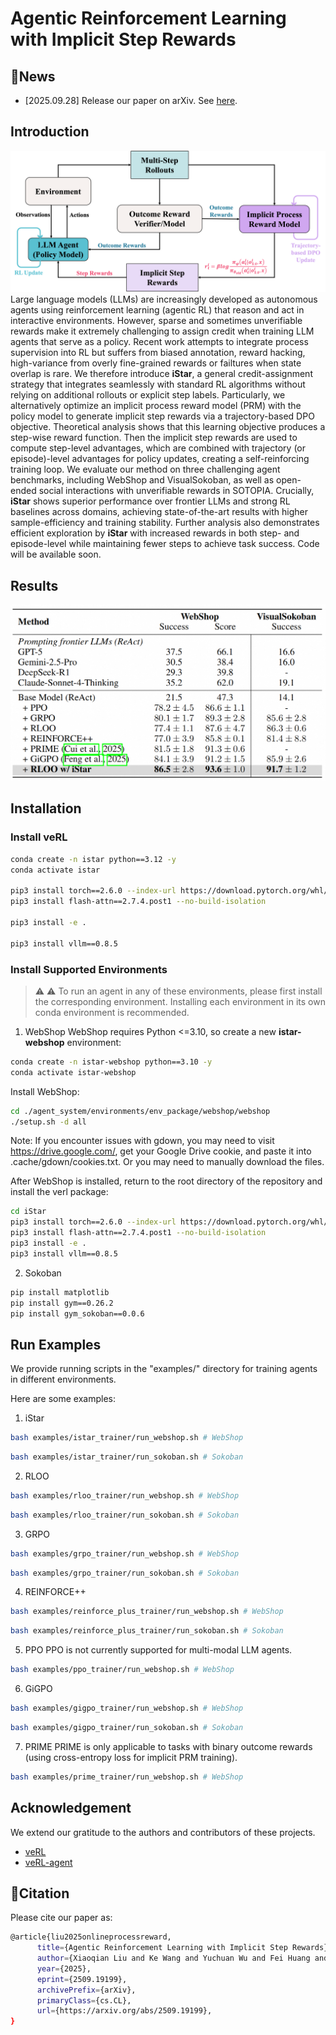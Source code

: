 # Agentic Reinforcement Learning with Implicit Step Rewards

## :tada:News
- [2025.09.28] Release our paper on arXiv. See [here](http://arxiv.org/abs/2509.19199).

## Introduction

![image](./assets/method.png)
Large language models (LLMs) are increasingly developed as autonomous agents using reinforcement learning (agentic RL) that reason and act in interactive environments.
However, sparse and sometimes unverifiable rewards make it extremely challenging to assign credit when training LLM agents that serve as a policy.
Recent work attempts to integrate process supervision into RL but suffers from biased annotation, reward hacking, high-variance from overly fine-grained rewards or failtures when state overlap is rare.
We therefore introduce **iStar**, a general credit-assignment strategy that integrates seamlessly with standard RL algorithms without relying on additional rollouts or explicit step labels.
Particularly, we alternatively optimize an implicit process reward model (PRM) with the policy model to generate implicit step rewards via a trajectory-based DPO objective. Theoretical analysis shows that this learning objective produces a step-wise reward function.
Then the implicit step rewards are used to compute step-level advantages, which are combined with trajectory (or episode)-level advantages for policy updates, creating a self-reinforcing training loop.
We evaluate our method on three challenging agent benchmarks, including WebShop and VisualSokoban, as well as open-ended social interactions with unverifiable rewards in SOTOPIA. 
Crucially, **iStar** shows superior performance over frontier LLMs and strong RL baselines across domains, achieving state-of-the-art results with higher sample-efficiency and training stability.
Further analysis also demonstrates efficient exploration by **iStar** with increased rewards in both step- and episode-level while maintaining fewer steps to achieve task success.
Code will be available soon.

## Results
![image](./assets/results1.png)

## Installation
### Install veRL
```bash
conda create -n istar python==3.12 -y
conda activate istar

pip3 install torch==2.6.0 --index-url https://download.pytorch.org/whl/cu124
pip3 install flash-attn==2.7.4.post1 --no-build-isolation

pip3 install -e .

pip3 install vllm==0.8.5
```

### Install Supported Environments
> &#x26a0;&#xfe0f; :warning:
> To run an agent in any of these environments, please first install the corresponding environment. 
> Installing each environment in its own conda environment is recommended.

1. WebShop
WebShop requires Python <=3.10, so create a new **istar-webshop** environment:
```bash
conda create -n istar-webshop python==3.10 -y
conda activate istar-webshop
```
Install WebShop:
```bash
cd ./agent_system/environments/env_package/webshop/webshop
./setup.sh -d all
```
Note: If you encounter issues with gdown, you may need to visit https://drive.google.com/, get your Google Drive cookie, and paste it into .cache/gdown/cookies.txt. Or you may need to manually download the files.

After WebShop is installed, return to the root directory of the repository and install the verl package:
```bash
cd iStar
pip3 install torch==2.6.0 --index-url https://download.pytorch.org/whl/cu124
pip3 install flash-attn==2.7.4.post1 --no-build-isolation
pip3 install -e .
pip3 install vllm==0.8.5
```
2. Sokoban
```bash
pip install matplotlib
pip install gym==0.26.2
pip install gym_sokoban==0.0.6
```

## Run Examples
We provide running scripts in the "examples/" directory for training agents in different environments.

Here are some examples:
1. iStar
```bash
bash examples/istar_trainer/run_webshop.sh # WebShop
```
```bash
bash examples/istar_trainer/run_sokoban.sh # Sokoban
```
2. RLOO
```bash
bash examples/rloo_trainer/run_webshop.sh # WebShop
```
```bash
bash examples/rloo_trainer/run_sokoban.sh # Sokoban
```
3. GRPO
```bash
bash examples/grpo_trainer/run_webshop.sh # WebShop
```
```bash
bash examples/grpo_trainer/run_sokoban.sh # Sokoban
```
4. REINFORCE++
```bash
bash examples/reinforce_plus_trainer/run_webshop.sh # WebShop
```
```bash
bash examples/reinforce_plus_trainer/run_sokoban.sh # Sokoban
```
5. PPO
PPO is not currently supported for multi-modal LLM agents.
```bash
bash examples/ppo_trainer/run_webshop.sh # WebShop
```
6. GiGPO
```bash
bash examples/gigpo_trainer/run_webshop.sh # WebShop
```
```bash
bash examples/gigpo_trainer/run_sokoban.sh # Sokoban
```
7. PRIME
PRIME is only applicable to tasks with binary outcome rewards (using cross-entropy loss for implicit PRM training).
```bash
bash examples/prime_trainer/run_webshop.sh # WebShop
```

## Acknowledgement
We extend our gratitude to the authors and contributors of these projects.
- [veRL](https://github.com/volcengine/verl)
- [veRL-agent](https://github.com/langfengQ/verl-agent?tab=readme-ov-file#citation)


## :balloon:Citation

Please cite our paper as:

```bash
@article{liu2025onlineprocessreward,
      title={Agentic Reinforcement Learning with Implicit Step Rewards},
      author={Xiaoqian Liu and Ke Wang and Yuchuan Wu and Fei Huang and Yongbin Li and Junge Zhang and Jianbin Jiao},
      year={2025},
      eprint={2509.19199},
      archivePrefix={arXiv},
      primaryClass={cs.CL},
      url={https://arxiv.org/abs/2509.19199},
}

``` 
